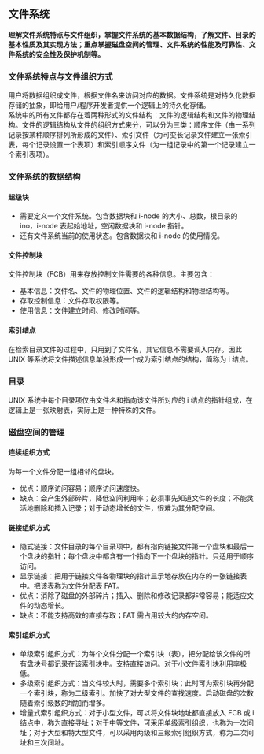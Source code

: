## 文件系统
**理解文件系统特点与文件组织，掌握文件系统的基本数据结构，了解文件、目录的基本性质及其实现方法；重点掌握磁盘空间的管理、文件系统的性能及可靠性、文件系统的安全性及保护机制等。**

### 文件系统特点与文件组织方式
用户将数据组织成文件，根据文件名来访问对应的数据。文件系统是对持久化数据存储的抽象，即给用户/程序开发者提供一个逻辑上的持久化存储。  
系统中的所有文件都存在着两种形式的文件结构：文件的逻辑结构和文件的物理结构。文件的逻辑结构从文件的组织方式来分，可以分为三类：顺序文件（由一系列记录按某种顺序排列所形成的文件）、索引文件（为可变长记录文件建立一张索引表，每个记录设置一个表项）和索引顺序文件（为一组记录中的第一个记录建立一个索引表项）。

### 文件系统的数据结构
#### 超级块
* 需要定义一个文件系统。包含数据块和 i-node 的大小、总数，根目录的 ino，i-node 表起始地址，空闲数据块和 i-node 指针。
* 还有文件系统当前的使用状态。包含数据块和 i-node 的使用情况。

#### 文件控制块
文件控制块（FCB）用来存放控制文件需要的各种信息。主要包含：
* 基本信息：文件名、文件的物理位置、文件的逻辑结构和物理结构等。
* 存取控制信息：文件存取权限等。
* 使用信息：文件建立时间、修改时间等。

#### 索引结点
在检索目录文件的过程中，只用到了文件名，其它信息不需要调入内存。因此 UNIX 等系统将文件描述信息单独形成一个成为索引结点的结构，简称为 i 结点。

### 目录
UNIX 系统中每个目录项仅由文件名和指向该文件所对应的 i 结点的指针组成，在逻辑上是一张映射表，实际上是一种特殊的文件。

### 磁盘空间的管理
#### 连续组织方式
为每一个文件分配一组相邻的盘块。
* 优点：顺序访问容易；顺序访问速度快。
* 缺点：会产生外部碎片，降低空间利用率；必须事先知道文件的长度；不能灵活地删除和插入记录；对于动态增长的文件，很难为其分配空间。

#### 链接组织方式
* 隐式链接：文件目录的每个目录项中，都有指向链接文件第一个盘块和最后一个盘块的指针；每个盘块中都含有一个指向下一个盘块的指针。只适用于顺序访问。
* 显示链接：把用于链接文件各物理块的指针显示地存放在内存的一张链接表中。把该表称为文件分配表 FAT。
* 优点：消除了磁盘的外部碎片；插入、删除和修改记录都非常容易；能适应文件的动态增长。
* 缺点：不能支持高效的直接存取；FAT 需占用较大的内存空间。

#### 索引组织方式
* 单级索引组织方式：为每个文件分配一个索引块（表），把分配给该文件的所有盘块号都记录在该索引块中。支持直接访问。对于小文件索引块利用率极低。
* 多级索引组织方式：当文件较大时，需要多个索引块；此时可为索引块再分配一个索引块，称为二级索引。加快了对大型文件的查找速度。启动磁盘的次数随着索引级数的增加而增多。
* 增量式索引组织方式：对于小型文件，可以将文件块地址都直接放入 FCB 或 i 结点中，称为直接寻址；对于中等文件，可采用单级索引组织，也称为一次间址；对于大型和特大型文件，可以采用两级和三级索引组织方式，称为二次间址和三次间址。
